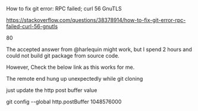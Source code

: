 How to fix git error: RPC failed; curl 56 GnuTLS

https://stackoverflow.com/questions/38378914/how-to-fix-git-error-rpc-failed-curl-56-gnutls

80

The accepted answer from @harlequin might work, but I spend 2 hours and could not build git package from source code.

However, Check the below link as this works for me.

The remote end hung up unexpectedly while git cloning

just update the http post buffer value

git config --global http.postBuffer 1048576000